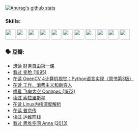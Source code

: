 
[![Anurag's github stats](https://github-readme-stats.vercel.app/api?username=w940853815)](https://github.com/anuraghazra/github-readme-stats)

### Skills:

<code><img height="32" src="https://cdn.jsdelivr.net/npm/simple-icons@v5/icons/python.svg"></code>
<code><img height="32" src="https://cdn.jsdelivr.net/npm/simple-icons@v5/icons/javascript.svg"></code>
<code><img height="32" src="https://cdn.jsdelivr.net/npm/simple-icons@v5/icons/django.svg"></code>
<code><img height="32" src="https://cdn.jsdelivr.net/npm/simple-icons@v5/icons/flask.svg"></code>
<code><img height="32" src="https://cdn.jsdelivr.net/npm/simple-icons@v5/icons/vuetify.svg"></code>
<code><img height="32" src="https://cdn.jsdelivr.net/npm/simple-icons@v5/icons/git.svg"></code>
<code><img height="32" src="https://cdn.jsdelivr.net/npm/simple-icons@v5/icons/docker.svg"></code>
<code><img height="32" src="https://cdn.jsdelivr.net/npm/simple-icons@v5/icons/postgresql.svg"></code>
<code><img height="32" src="https://cdn.jsdelivr.net/npm/simple-icons@v5/icons/elasticsearch.svg"></code>
<code><img height="32" src="https://cdn.jsdelivr.net/npm/simple-icons@v5/icons/macos.svg"></code>
<code><img height="32" src="https://cdn.jsdelivr.net/npm/simple-icons@v5/icons/linux.svg"></code>

### 🗣 豆瓣:

<!-- DOUBAN-ACTIVITIES:START -->
- [想读 财务自由第一课](https://www.douban.com/people/136069238/status/3794955007/?_i=47152471)
- [看过 变脸‎ (1995)](https://www.douban.com/people/136069238/status/3794210254/?_i=47152471)
- [在读 OpenCV 4计算机视觉：Python语言实现（原书第3版）](https://www.douban.com/people/136069238/status/3794059733/?_i=47152471)
- [在读 工作、消费主义和新穷人](https://www.douban.com/people/136069238/status/3793862963/?_i=47152471)
- [想看 飞向太空 Солярис‎ (1972)](https://www.douban.com/people/136069238/status/3792219567/?_i=47152471)
- [读过 索拉里斯星](https://www.douban.com/people/136069238/status/3792213928/?_i=47152471)
- [在读 Linux内核深度解析](https://www.douban.com/people/136069238/status/3790997133/?_i=47152471)
- [在读 普京传](https://www.douban.com/people/136069238/status/3786411478/?_i=47152471)
- [读过 运维前线](https://www.douban.com/people/136069238/status/3786410747/?_i=47152471)
- [看过 思维空间 Anna‎ (2013)](https://www.douban.com/people/136069238/status/3786092531/?_i=47152471)
<!-- DOUBAN-ACTIVITIES:END -->
<!--
**w940853815/w940853815** is a ✨ _special_ ✨ repository because its `README.md` (this file) appears on your GitHub profile.

Here are some ideas to get you started:

- 🔭 I’m currently working on ...
- 🌱 I’m currently learning ...
- 👯 I’m looking to collaborate on ...
- 🤔 I’m looking for help with ...
- 💬 Ask me about ...
- 📫 How to reach me: ...
- 😄 Pronouns: ...
- ⚡ Fun fact: ...
-->

